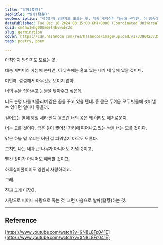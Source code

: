 ```yaml
---
title: "발아(發芽)"
seoTitle: "발아(發芽)"
seoDescription: "아침인지 밤인지도 모르는 곳. 대충 새벽이라 가늠해 본다면, 이 땅속에는 울고 있는 네가 내 옆에 있을 것이다. 미안해. 깜깜해서 아무것도 보이지 않아. 너의 손을 잡아주고 눈물을 닦아주고 싶은데."
datePublished: Tue Dec 10 2024 03:15:00 GMT+0000 (Coordinated Universal Time)
cuid: cm4hw1whg000m09l4bvwwbr2d
slug: germination
cover: https://cdn.hashnode.com/res/hashnode/image/upload/v1733800237359/bd03be8f-32bb-42c5-a871-04df12da6133.jpeg
tags: poetry, poem

---
```


아침인지 밤인지도 모르는 곳.

대충 새벽이라 가늠해 본다면, 이 땅속에는 울고 있는 네가 내 옆에 있을 것이다.

미안해. 깜깜해서 아무것도 보이지 않아.

너의 손을 잡아주고 눈물을 닦아주고 싶은데.

너도 분명 나를 떠올리며 같은 꿈을 꾸고 있을 텐데. 흙 묻은 두려움 모두 빗물에 씻어낼 수 있다면 얼마나 좋을까.

걸어오는 봄에 밟힐 세라 잔뜩 웅크린 너의 몸은 왜 이리도 애처로운지.

너는 모를 것이다. 굽은 등이 찢어진 자리에 피어나고 있는 싹을 너는 모를 것이다.

맑은 하늘 밑 우리는 어떤 걸 피워낼지 아무도 모른다.

그치만 나는 네가 큰 나무가 아니어도 기댈 것이고,

빨간 장미가 아니어도 예뻐할 것이고,

하루살이풀이어도 영원히 사랑하려고.

그래.

진짜 그게 다잖아.

사랑으로 피어나 사랑으로 죽는 것. 그런 마음으로 발아(發芽)하는 것.

---

## Reference

[https://www.youtube.com/watch?v=GN8L8Fp041E](https://www.youtube.com/watch?v=GN8L8Fp041E)